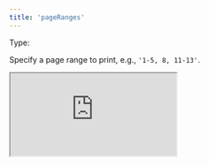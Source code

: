 ```yaml
---
title: 'pageRanges'
---
```


Type: <Type children='<string>'/><br/>

Specify a page range to print, e.g., `'1-5, 8, 11-13'`.

<Iframe
  src="https://api.microlink.io/?url=https://stripe.com&pdf&landscape&embed=pdf.url&pageRanges=1-1"
/>

<MultiCodeEditor languages={{
  Shell: `microlink https://stripe.com&pdf&landscape`,
  'JavaScript': `const mql = require('@microlink/mql')
 
module.exports = async () => {
  const { status, data, response } = await mql(
    'https://stripe.com'. { 
      pdf: true,
      landscape: true,
      pageRanges: '1-1'
  })
  console.log(data)
}
  `
  }} 
/>

If you want to print just one page, specify it as range, e.g., `'1-1'`.
